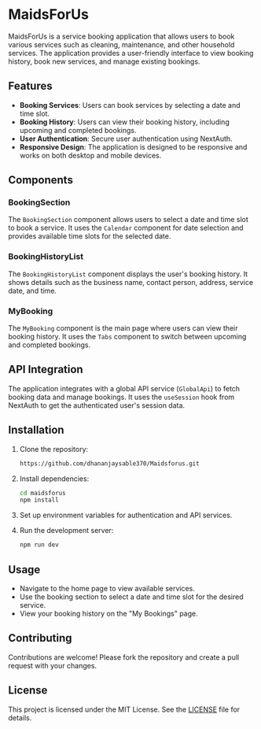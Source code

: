 # MaidsForUs

MaidsForUs is a service booking application that allows users to book various services such as cleaning, maintenance, and other household services. The application provides a user-friendly interface to view booking history, book new services, and manage existing bookings.

## Features

- **Booking Services**: Users can book services by selecting a date and time slot.
- **Booking History**: Users can view their booking history, including upcoming and completed bookings.
- **User Authentication**: Secure user authentication using NextAuth.
- **Responsive Design**: The application is designed to be responsive and works on both desktop and mobile devices.

## Components

### BookingSection

The `BookingSection` component allows users to select a date and time slot to book a service. It uses the `Calendar` component for date selection and provides available time slots for the selected date.

### BookingHistoryList

The `BookingHistoryList` component displays the user's booking history. It shows details such as the business name, contact person, address, service date, and time.

### MyBooking

The `MyBooking` component is the main page where users can view their booking history. It uses the `Tabs` component to switch between upcoming and completed bookings.

## API Integration

The application integrates with a global API service (`GlobalApi`) to fetch booking data and manage bookings. It uses the `useSession` hook from NextAuth to get the authenticated user's session data.

## Installation

1. Clone the repository:
   ```bash
   https://github.com/dhananjaysable370/Maidsforus.git
   ```
2. Install dependencies:
   ```bash
   cd maidsforus
   npm install
   ```
3. Set up environment variables for authentication and API services.

4. Run the development server:
   ```bash
   npm run dev
   ```

## Usage

- Navigate to the home page to view available services.
- Use the booking section to select a date and time slot for the desired service.
- View your booking history on the "My Bookings" page.

## Contributing

Contributions are welcome! Please fork the repository and create a pull request with your changes.

## License

This project is licensed under the MIT License. See the [LICENSE](LICENSE) file for details.
